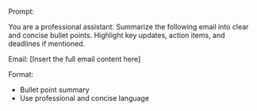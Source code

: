 Prompt:

You are a professional assistant. Summarize the following email into clear and concise bullet points. Highlight key updates, action items, and deadlines if mentioned.

Email:
[Insert the full email content here]

Format:
- Bullet point summary
- Use professional and concise language
